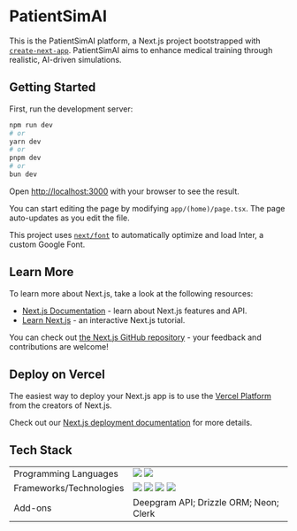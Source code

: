 # PatientSimAI

This is the PatientSimAI platform, a Next.js project bootstrapped with [`create-next-app`](https://github.com/vercel/next.js/tree/canary/packages/create-next-app). PatientSimAI aims to enhance medical training through realistic, AI-driven simulations.


## Getting Started

First, run the development server:

```bash
npm run dev
# or
yarn dev
# or
pnpm dev
# or
bun dev
```

Open [http://localhost:3000](http://localhost:3000) with your browser to see the result.

You can start editing the page by modifying `app/(home)/page.tsx`. The page auto-updates as you edit the file.

This project uses [`next/font`](https://nextjs.org/docs/basic-features/font-optimization) to automatically optimize and load Inter, a custom Google Font.

## Learn More

To learn more about Next.js, take a look at the following resources:

- [Next.js Documentation](https://nextjs.org/docs) - learn about Next.js features and API.
- [Learn Next.js](https://nextjs.org/learn) - an interactive Next.js tutorial.

You can check out [the Next.js GitHub repository](https://github.com/vercel/next.js/) - your feedback and contributions are welcome!

## Deploy on Vercel

The easiest way to deploy your Next.js app is to use the [Vercel Platform](https://vercel.com/new?utm_medium=default-template&filter=next.js&utm_source=create-next-app&utm_campaign=create-next-app-readme) from the creators of Next.js.

Check out our [Next.js deployment documentation](https://nextjs.org/docs/deployment) for more details.

## Tech Stack

<table>
  <tr>
    <td>Programming Languages</td>
    <td>
      <img src="https://img.shields.io/badge/-TypeScript-%2312100E.svg?logo=typescript&style=flat-square&logoColor=yellow"/>
      <img src="https://img.shields.io/badge/-TailwindCSS-%231a202c?style=flat-square&logo=tailwind-css"/>
    </td>
  </tr>
  <tr>
    <td>Frameworks/Technologies</td>
    <td>
      <img src="https://img.shields.io/badge/React-%2320232a.svg?style=flat-square&logo=react&logoColor=%2361DAFB"/>
      <img src="https://img.shields.io/badge/Next.js-000000?style=flat-square&logo=next.js&logoColor=white"/>
      <img src="https://img.shields.io/badge/Vercel-%23000000.svg?style=flat-square&logo=vercel"/>
      <img src="https://img.shields.io/badge/PostgreSQL-316192?style=flat-square&logo=postgresql&logoColor=white"/>
    </td>
  </tr>
  <tr>
    <td>Add-ons</td>
    <td>
      Deepgram API;
      Drizzle ORM;
      Neon;
      Clerk
    </td>
  </tr>
</table>


